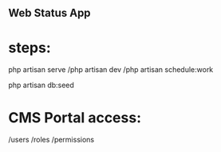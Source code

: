 ## Web Status App
# steps:
php artisan serve
/php artisan dev
/php artisan schedule:work


php artisan db:seed


# CMS Portal access:
/users
/roles
/permissions
